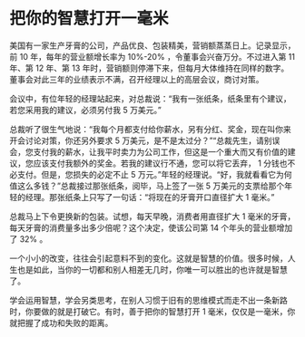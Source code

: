 # 把你的智慧打开一毫米  

  美国有一家生产牙膏的公司，产品优良、包装精美，营销额蒸蒸日上。记录显示，前 10 年，每年的营业额增长率为 10%-20% ，令董事会兴奋万分。不过进入第 11 年、第 12 年、第 13 年时，营销额则停滞下来，但每月大体维持在同样的数字。董事会对此三年的业绩表示不满，召开经理以上的高层会议，商讨对策。 

会议中，有位年轻的经理站起来，对总裁说：“我有一张纸条，纸条里有个建议，若您采用我的建议，必须另付我 5 万美元。”


总裁听了很生气地说：“我每个月都支付给你薪水，另有分红、奖金，现在叫你来开会讨论对策，你还另外要求 5 万美元，是不是太过分？”“总裁先生，请别误会，您支付我的薪水，让我平时卖力为公司工作，但这是一个重大而又有价值的建议，您应该支付我额外的奖金。若我的建议行不通，您可以将它丢弃， 1 分钱也不必支付。但是，您损失的必定不止 5 万元。”年轻的经理说。“好，我就看看它为何值这么多钱？”总裁接过那张纸条，阅毕，马上签了一张 5 万美元的支票给那个年轻的经理。那张纸条上只写了一句话：“将现在的牙膏开口直径扩大 1 毫米。”


总裁马上下令更换新的包装。试想，每天早晚，消费者用直径扩大 1 毫米的牙膏，每天牙膏的消费量多出多少倍呢？这个决定，使该公司第 14 个年头的营业额增加了 32% 。 

一个小小的改变，往往会引起意料不到的变化。这就是智慧的价值。很多时候，人生也是如此，当你的一切都和别人相差无几时，你唯一可以胜出的也许就是智慧了。


学会运用智慧，学会另类思考，在别人习惯于旧有的思维模式而走不出一条新路时，你要做的就是打破它。有时，善于把你的智慧打开 1 毫米，仅仅是一毫米，你就把握了成功和失败的距离。
  